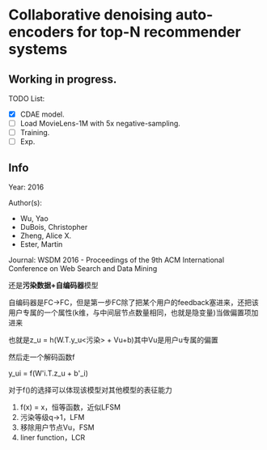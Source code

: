 # Collaborative denoising auto-encoders for top-N recommender systems

## Working in progress.

TODO List:

- [x] CDAE model.
- [ ] Load MovieLens-1M with 5x negative-sampling.
- [ ] Training.
- [ ] Exp.

## Info

Year: 2016

Author(s):

- Wu, Yao
- DuBois, Christopher
- Zheng, Alice X.
- Ester, Martin

Journal: WSDM 2016 - Proceedings of the 9th ACM International Conference on Web Search and Data Mining

还是**污染数据+自编码器**模型

自编码器是FC->FC，但是第一步FC除了把某个用户的feedback塞进来，还把该用户专属的一个属性(k维，与中间层节点数量相同，也就是隐变量)当做偏置项加进来

也就是z_u = h(W.T.y_u<污染> + Vu+b)其中Vu是用户u专属的偏置

然后走一个解码函数f

y_ui = f(W'i.T.z_u + b'_i)

对于f()的选择可以体现该模型对其他模型的表征能力

1. f(x) = x，恒等函数，近似LFSM
2. 污染等级q->1，LFM
3. 移除用户节点Vu，FSM
4. liner function，LCR
